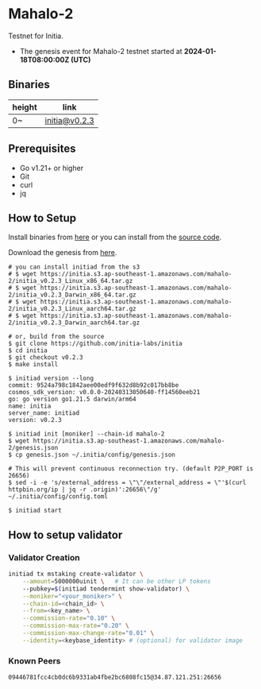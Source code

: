 # Mahalo-2

Testnet for Initia.

- The genesis event for Mahalo-2 testnet started at **2024-01-18T08:00:00Z (UTC)**

## Binaries

| height  | link  |
| ------- | ----- |
| 0~      | [initia@v0.2.3](https://github.com/initia-labs/initia/releases/tag/v0.2.3) |

## Prerequisites

- Go v1.21+ or higher
- Git
- curl
- jq

## How to Setup

Install binaries from [here](./binaries/) or you can install from the [source code](https://github.com/initia-labs/initia).

Download the genesis from [here](https://initia.s3.ap-southeast-1.amazonaws.com/mahalo-2/genesis.json).

```shell
# you can install initiad from the s3
# $ wget https://initia.s3.ap-southeast-1.amazonaws.com/mahalo-2/initia_v0.2.3_Linux_x86_64.tar.gz
# $ wget https://initia.s3.ap-southeast-1.amazonaws.com/mahalo-2/initia_v0.2.3_Darwin_x86_64.tar.gz 
# $ wget https://initia.s3.ap-southeast-1.amazonaws.com/mahalo-2/initia_v0.2.3_Linux_aarch64.tar.gz 
# $ wget https://initia.s3.ap-southeast-1.amazonaws.com/mahalo-2/initia_v0.2.3_Darwin_aarch64.tar.gz

# or, build from the source
$ git clone https://github.com/initia-labs/initia
$ cd initia
$ git checkout v0.2.3
$ make install

$ initiad version --long
commit: 9524a798c1842aee00edf9f632d8b92c017bb8be
cosmos_sdk_version: v0.0.0-20240313050640-ff14560eeb21
go: go version go1.21.5 darwin/arm64
name: initia
server_name: initiad
version: v0.2.3

$ initiad init [moniker] --chain-id mahalo-2
$ wget https://initia.s3.ap-southeast-1.amazonaws.com/mahalo-2/genesis.json
$ cp genesis.json ~/.initia/config/genesis.json

# This will prevent continuous reconnection try. (default P2P_PORT is 26656)
$ sed -i -e 's/external_address = \"\"/external_address = \"'$(curl httpbin.org/ip | jq -r .origin)':26656\"/g' ~/.initia/config/config.toml

$ initiad start
```

## How to setup validator

### Validator Creation

```sh
initiad tx mstaking create-validator \
    --amount=5000000uinit \   # It can be other LP tokens 
    --pubkey=$(initiad tendermint show-validator) \
    --moniker="<your_moniker>" \
    --chain-id=<chain_id> \
    --from=<key_name> \
    --commission-rate="0.10" \
    --commission-max-rate="0.20" \
    --commission-max-change-rate="0.01" \
    --identity=<keybase_identity> # (optional) for validator image
```

### Known Peers

```sh
09446781fcc4cb0dc6b9331ab4fbe2bc6808fc15@34.87.121.251:26656
```
